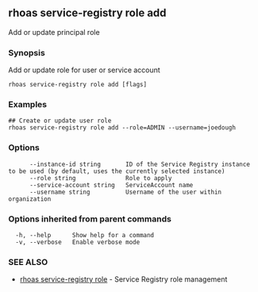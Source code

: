 ## rhoas service-registry role add

Add or update principal role

### Synopsis

Add or update role for user or service account

```
rhoas service-registry role add [flags]
```

### Examples

```
## Create or update user role
rhoas service-registry role add --role=ADMIN --username=joedough

```

### Options

```
      --instance-id string       ID of the Service Registry instance to be used (by default, uses the currently selected instance)
      --role string              Role to apply
      --service-account string   ServiceAccount name
      --username string          Username of the user within organization
```

### Options inherited from parent commands

```
  -h, --help      Show help for a command
  -v, --verbose   Enable verbose mode
```

### SEE ALSO

* [rhoas service-registry role](rhoas_service-registry_role.md)	 - Service Registry role management

